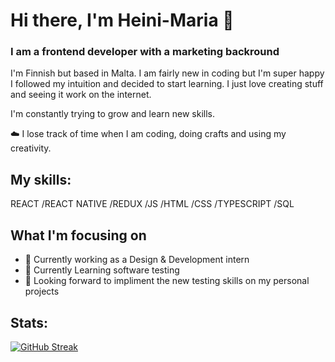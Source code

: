 # Hi there, I'm Heini-Maria 👋

### I am a frontend developer with a marketing backround

I'm Finnish but based in Malta. I am fairly new in coding but I'm super happy I followed my intuition and decided to start learning. I just love creating stuff and seeing it work on the internet.

I'm constantly trying to grow and learn new skills. <br />

☁️ I lose track of time when I am coding, doing crafts and using my creativity.

## My skills:

REACT /REACT NATIVE /REDUX /JS /HTML /CSS /TYPESCRIPT /SQL

## What I'm focusing on

* 📖 Currently working as a Design & Development intern
* 🔎 Currently Learning software testing
* 🚀 Looking forward to impliment the new testing skills on my personal projects

## Stats:

[![GitHub Streak](https://streak-stats.demolab.com?user=Heini-Maria&theme=buefy&hide_border=true&border_radius=4.7)](https://git.io/streak-stats)




